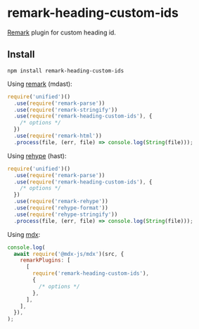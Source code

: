 # remark-heading-custom-ids

[Remark](https://github.com/remarkjs/remark) plugin for custom heading id.


## Install

```
npm install remark-heading-custom-ids
```

Using [remark](https://github.com/remarkjs/remark) (mdast):

```js
require('unified')()
  .use(require('remark-parse'))
  .use(require('remark-stringify'))
  .use(require('remark-heading-custom-ids'), {
    /* options */
  })
  .use(require('remark-html'))
  .process(file, (err, file) => console.log(String(file)));
```

Using [rehype](https://github.com/rehypejs/rehype) (hast):

```js
require('unified')()
  .use(require('remark-parse'))
  .use(require('remark-heading-custom-ids'), {
    /* options */
  })
  .use(require('remark-rehype'))
  .use(require('rehype-format'))
  .use(require('rehype-stringify'))
  .process(file, (err, file) => console.log(String(file)));
```

Using [mdx](https://mdxjs.com/):

```js
console.log(
  await require('@mdx-js/mdx')(src, {
    remarkPlugins: [
      [
        require('remark-heading-custom-ids'),
        {
          /* options */
        },
      ],
    ],
  }),
);
```
